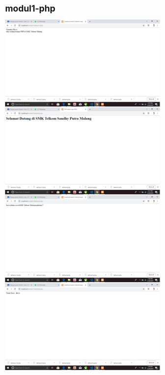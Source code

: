 # modul1-php
![alt text](https://github.com/Risqyta/modul1-php/blob/master/Screenshot%20(238).png)
![alt text](https://github.com/Risqyta/modul1-php/blob/master/Screenshot%20(239).png)
![alt text](https://github.com/Risqyta/modul1-php/blob/master/Screenshot%20(240).png)
![alt text](https://github.com/Risqyta/modul1-php/blob/master/Screenshot%20(241).png)
